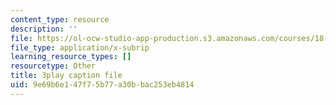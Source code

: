 ```yaml
---
content_type: resource
description: ''
file: https://ol-ocw-studio-app-production.s3.amazonaws.com/courses/18-03sc-differential-equations-fall-2011/9e69b6e147f75b77a30bbac253eb4814_te6Mplq3DCU.vtt
file_type: application/x-subrip
learning_resource_types: []
resourcetype: Other
title: 3play caption file
uid: 9e69b6e1-47f7-5b77-a30b-bac253eb4814
---
```


